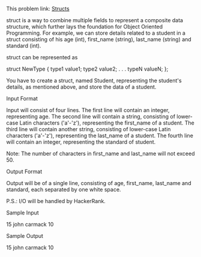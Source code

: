 This problem link: [Structs](https://www.hackerrank.com/challenges/c-tutorial-struct/problem)


struct is a way to combine multiple fields to represent a composite data structure, which further lays the foundation for Object Oriented Programming. For example, we can store details related to a student in a struct consisting of his age (int), first_name (string), last_name (string) and standard (int).

struct can be represented as

struct NewType {
    type1 value1;
    type2 value2;
    .
    .
    .
    typeN valueN;
};

You have to create a struct, named Student, representing the student's details, as mentioned above, and store the data of a student.

Input Format

Input will consist of four lines.
The first line will contain an integer, representing age.
The second line will contain a string, consisting of lower-case Latin characters ('a'-'z'), representing the first_name of a student.
The third line will contain another string, consisting of lower-case Latin characters ('a'-'z'), representing the last_name of a student.
The fourth line will contain an integer, representing the standard of student.

Note: The number of characters in first_name and last_name will not exceed 50.

Output Format

Output will be of a single line, consisting of age, first_name, last_name and standard, each separated by one white space.

P.S.: I/O will be handled by HackerRank.

Sample Input

15
john
carmack
10

Sample Output

15 john carmack 10
